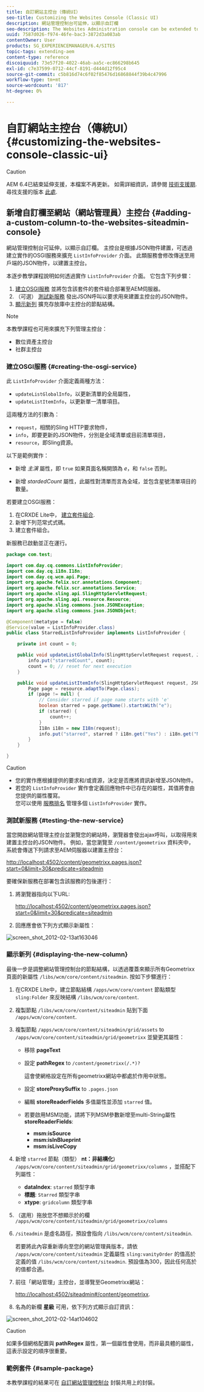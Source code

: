 ```yaml
---
title: 自訂網站主控台（傳統UI）
seo-title: Customizing the Websites Console (Classic UI)
description: 網站管理控制台可延伸，以顯示自訂欄
seo-description: The Websites Administration console can be extended to display custom columns
uuid: 7587d026-f974-46fe-bac3-3872d3a083ab
contentOwner: User
products: SG_EXPERIENCEMANAGER/6.4/SITES
topic-tags: extending-aem
content-type: reference
discoiquuid: 73e57f20-4022-46ab-aa5c-ec866298b645
exl-id: c7e37599-0712-44cf-8191-d444d12f95c4
source-git-commit: c5b816d74c6f02f85476d16868844f39b4c47996
workflow-type: tm+mt
source-wordcount: '817'
ht-degree: 0%

---
```


# 自訂網站主控台（傳統UI）{#customizing-the-websites-console-classic-ui}

>[!CAUTION]
>
>AEM 6.4已結束延伸支援，本檔案不再更新。 如需詳細資訊，請參閱 [技術支援期](https://helpx.adobe.com//tw/support/programs/eol-matrix.html). 尋找支援的版本 [此處](https://experienceleague.adobe.com/docs/).

## 新增自訂欄至網站（網站管理員）主控台 {#adding-a-custom-column-to-the-websites-siteadmin-console}

網站管理控制台可延伸，以顯示自訂欄。 主控台是根據JSON物件建置，可透過建立實作的OSGI服務來擴充 `ListInfoProvider` 介面。 此類服務會修改傳送至用戶端的JSON物件，以建置主控台。

本逐步教學課程說明如何透過實作 `ListInfoProvider` 介面。 它包含下列步驟：

1. [建立OSGI服務](#creating-the-osgi-service) 並將包含該套件的套件組合部署至AEM伺服器。
1. （可選） [測試新服務](#testing-the-new-service) 發出JSON呼叫以要求用來建置主控台的JSON物件。
1. [顯示新列](#displaying-the-new-column) 擴充存放庫中主控台的節點結構。

>[!NOTE]
>
>本教學課程也可用來擴充下列管理主控台：
>
>* 數位資產主控台
>* 社群主控台
>


### 建立OSGI服務 {#creating-the-osgi-service}

此 `ListInfoProvider` 介面定義兩種方法：

* `updateListGlobalInfo`，以更新清單的全局屬性，
* `updateListItemInfo`，以更新單一清單項目。

這兩種方法的引數為：

* `request`，相關的Sling HTTP要求物件，
* `info`，即要更新的JSON物件，分別是全域清單或目前清單項目，
* `resource`，即Sling資源。

以下是範例實作：

* 新增 *主演* 屬性，即 `true` 如果頁面名稱開頭為 *e*，和 `false` 否則。

* 新增 *stardedCount* 屬性，此屬性對清單而言為全域，並包含星號清單項目的數量。

若要建立OSGI服務：

1. 在CRXDE Lite中， [建立套件組合](/help/sites-developing/developing-with-crxde-lite.md#managing-a-bundle).
1. 新增下列范常式式碼。
1. 建立套件組合。

新服務已啟動並正在運行。

```java
package com.test;

import com.day.cq.commons.ListInfoProvider;
import com.day.cq.i18n.I18n;
import com.day.cq.wcm.api.Page;
import org.apache.felix.scr.annotations.Component;
import org.apache.felix.scr.annotations.Service;
import org.apache.sling.api.SlingHttpServletRequest;
import org.apache.sling.api.resource.Resource;
import org.apache.sling.commons.json.JSONException;
import org.apache.sling.commons.json.JSONObject;

@Component(metatype = false)
@Service(value = ListInfoProvider.class)
public class StarredListInfoProvider implements ListInfoProvider {

    private int count = 0;

    public void updateListGlobalInfo(SlingHttpServletRequest request, JSONObject info, Resource resource) throws JSONException {
        info.put("starredCount", count);
        count = 0; // reset for next execution
    }

    public void updateListItemInfo(SlingHttpServletRequest request, JSONObject info, Resource resource) throws JSONException {
        Page page = resource.adaptTo(Page.class);
        if (page != null) {
            // Consider starred if page name starts with 'e'
            boolean starred = page.getName().startsWith("e");
            if (starred) {
                count++;
            }
            I18n i18n = new I18n(request);
            info.put("starred", starred ? i18n.get("Yes") : i18n.get("No"));
        }
    }

}
```

>[!CAUTION]
>
>* 您的實作應根據提供的要求和/或資源，決定是否應將資訊新增至JSON物件。
>* 若您的 `ListInfoProvider` 實作會定義回應物件中已存在的屬性，其值將會由您提供的屬性覆寫。\
   >  您可以使用 [服務排名](https://www.osgi.org/javadoc/r2/org/osgi/framework/Constants.html#SERVICE_RANKING) 管理多個 `ListInfoProvider` 實作。
>


### 測試新服務 {#testing-the-new-service}

當您開啟網站管理主控台並瀏覽您的網站時，瀏覽器會發出ajax呼叫，以取得用來建置主控台的JSON物件。 例如，當您瀏覽至 `/content/geometrixx` 資料夾中，系統會傳送下列請求至AEM伺服器以建置主控台：

[http://localhost:4502/content/geometrixx.pages.json?start=0&amp;limit=30&amp;predicate=siteadmin](http://localhost:4502/content/geometrixx.pages.json?start=0&amp;limit=30&amp;predicate=siteadmin)

要確保新服務在部署包含該服務的包後運行：

1. 將瀏覽器指向以下URL:

   [http://localhost:4502/content/geometrixx.pages.json?start=0&amp;limit=30&amp;predicate=siteadmin](http://localhost:4502/content/geometrixx.pages.json?start=0&amp;limit=30&amp;predicate=siteadmin)

1. 回應應會依下列方式顯示新屬性：

![screen_shot_2012-02-13at163046](assets/screen_shot_2012-02-13at163046.png)

### 顯示新列 {#displaying-the-new-column}

最後一步是調整網站管理控制台的節點結構，以透過覆蓋來顯示所有Geometrixx頁面的新屬性 `/libs/wcm/core/content/siteadmin`. 按如下步驟進行：

1. 在CRXDE Lite中，建立節點結構 `/apps/wcm/core/content` 節點類型 `sling:Folder` 來反映結構 `/libs/wcm/core/content`.

1. 複製節點 `/libs/wcm/core/content/siteadmin` 貼到下面 `/apps/wcm/core/content`.

1. 複製節點 `/apps/wcm/core/content/siteadmin/grid/assets` to `/apps/wcm/core/content/siteadmin/grid/geometrixx` 並變更其屬性：

   * 移除 **pageText**
   * 設定 **pathRegex** to `/content/geometrixx(/.*)?`

      這會使網格設定在所有geometrixx網站中都處於作用中狀態。

   * 設定 **storeProxySuffix** to `.pages.json`
   * 編輯 **storeReaderFields** 多值屬性並添加 `starred` 值。
   * 若要啟用MSM功能，請將下列MSM參數新增至multi-String屬性 **storeReaderFields**:

      * **msm:isSource**
      * **msm:isInBlueprint**
      * **msm:isLiveCopy**

1. 新增 `starred` 節點（類型） **nt：非結構化**) `/apps/wcm/core/content/siteadmin/grid/geometrixx/columns` ，並搭配下列屬性：

   * **dataIndex**: `starred` 類型字串
   * **標題**: `Starred` 類型字串
   * **xtype**: `gridcolumn` 類型字串

1. （選用）拖放您不想顯示於的欄 `/apps/wcm/core/content/siteadmin/grid/geometrixx/columns`

1. `/siteadmin` 是虛名路徑，預設會指向 `/libs/wcm/core/content/siteadmin`.

   若要將此內容重新導向至您的網站管理員版本，請依 `/apps/wcm/core/content/siteadmin` 定義屬性 `sling:vanityOrder` 的值高於定義的值 `/libs/wcm/core/content/siteadmin`. 預設值為300，因此任何高於的值都合適。

1. 前往「網站管理」主控台，並導覽至Geometrixx網站：

   [http://localhost:4502/siteadmin#/content/geometrixx](http://localhost:4502/siteadmin#/content/geometrixx).

1. 名為的新欄 **星級** 可用，依下列方式顯示自訂資訊：

![screen_shot_2012-02-14at104602](assets/screen_shot_2012-02-14at104602.png)

>[!CAUTION]
>
>如果多個網格配置與 **pathRegex** 屬性，第一個屬性會使用，而非最具體的屬性，這表示設定的順序很重要。

### 範例套件 {#sample-package}

本教學課程的結果可在 [自訂網站管理控制台](http://localhost:4502/crx/packageshare/index.html/content/marketplace/marketplaceProxy.html?packagePath=/content/companies/public/adobe/packages/helper/customizing-siteadmin) 封裝共用上的封裝。
